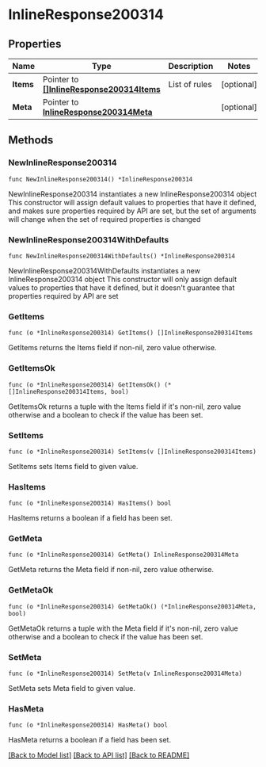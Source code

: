 # InlineResponse200314

## Properties

Name | Type | Description | Notes
------------ | ------------- | ------------- | -------------
**Items** | Pointer to [**[]InlineResponse200314Items**](InlineResponse200314Items.md) | List of rules | [optional] 
**Meta** | Pointer to [**InlineResponse200314Meta**](InlineResponse200314Meta.md) |  | [optional] 

## Methods

### NewInlineResponse200314

`func NewInlineResponse200314() *InlineResponse200314`

NewInlineResponse200314 instantiates a new InlineResponse200314 object
This constructor will assign default values to properties that have it defined,
and makes sure properties required by API are set, but the set of arguments
will change when the set of required properties is changed

### NewInlineResponse200314WithDefaults

`func NewInlineResponse200314WithDefaults() *InlineResponse200314`

NewInlineResponse200314WithDefaults instantiates a new InlineResponse200314 object
This constructor will only assign default values to properties that have it defined,
but it doesn't guarantee that properties required by API are set

### GetItems

`func (o *InlineResponse200314) GetItems() []InlineResponse200314Items`

GetItems returns the Items field if non-nil, zero value otherwise.

### GetItemsOk

`func (o *InlineResponse200314) GetItemsOk() (*[]InlineResponse200314Items, bool)`

GetItemsOk returns a tuple with the Items field if it's non-nil, zero value otherwise
and a boolean to check if the value has been set.

### SetItems

`func (o *InlineResponse200314) SetItems(v []InlineResponse200314Items)`

SetItems sets Items field to given value.

### HasItems

`func (o *InlineResponse200314) HasItems() bool`

HasItems returns a boolean if a field has been set.

### GetMeta

`func (o *InlineResponse200314) GetMeta() InlineResponse200314Meta`

GetMeta returns the Meta field if non-nil, zero value otherwise.

### GetMetaOk

`func (o *InlineResponse200314) GetMetaOk() (*InlineResponse200314Meta, bool)`

GetMetaOk returns a tuple with the Meta field if it's non-nil, zero value otherwise
and a boolean to check if the value has been set.

### SetMeta

`func (o *InlineResponse200314) SetMeta(v InlineResponse200314Meta)`

SetMeta sets Meta field to given value.

### HasMeta

`func (o *InlineResponse200314) HasMeta() bool`

HasMeta returns a boolean if a field has been set.


[[Back to Model list]](../README.md#documentation-for-models) [[Back to API list]](../README.md#documentation-for-api-endpoints) [[Back to README]](../README.md)



